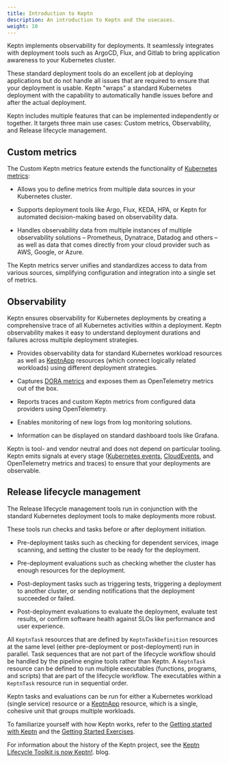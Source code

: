 ```yaml
---
title: Introduction to Keptn
description: An introduction to Keptn and the usecases.
weight: 10
---
```


Keptn implements observability for deployments.
It seamlessly integrates with deployment tools
such as ArgoCD, Flux, and Gitlab
to bring application awareness to your Kubernetes cluster.

These standard deployment tools
do an excellent job at deploying applications
but do not handle all issues
that are required to ensure that your deployment is usable.
Keptn "wraps" a standard Kubernetes deployment
with the capability to automatically handle issues
before and after the actual deployment.

Keptn includes multiple features
that can be implemented independently or together.
It targets three main use cases:
Custom metrics, Observability, and Release lifecycle management.

## Custom metrics

The Custom Keptn metrics feature extends the functionality of
[Kubernetes metrics](https://kubernetes.io/docs/concepts/cluster-administration/system-metrics/):

* Allows you to define metrics
  from multiple data sources in your Kubernetes cluster.

* Supports deployment tools like Argo, Flux, KEDA, HPA, or
  Keptn for automated decision-making based on observability data.

* Handles observability data from multiple instances
  of multiple observability solutions
  – Prometheus, Dynatrace, Datadog and others –
  as well as data that comes directly from your cloud provider
  such as AWS, Google, or Azure.

The Keptn metrics server unifies and standardizes
access to data from various sources,
simplifying configuration and integration into a single set of metrics.

## Observability

Keptn ensures observability for Kubernetes deployments
by creating a comprehensive trace
of all Kubernetes activities within a deployment.
Keptn observability makes it easy to understand
deployment durations and failures across multiple deployment strategies.

* Provides observability data for standard Kubernetes workload resources
  as well as
  [KeptnApp](https://lifecycle.keptn.sh/docs/yaml-crd-ref/app/)
  resources (which connect logically related workloads)
  using different deployment strategies.

* Captures
  [DORA metrics](../implementing/dora/)
  and exposes them as OpenTelemetry metrics out of the box.

* Reports traces and custom Keptn metrics from configured data providers
   using OpenTelemetry.

* Enables monitoring of new logs from log monitoring solutions.

* Information can be displayed on standard dashboard tools
  like Grafana.

Keptn is tool- and vendor neutral
and does not depend on particular tooling.
Keptn emits signals at every stage
([Kubernetes events](https://kubernetes.io/docs/reference/kubernetes-api/cluster-resources/event-v1/),
[CloudEvents](https://cloudevents.io/), and
OpenTelemetry metrics and traces)
to ensure that your deployments are observable.

## Release lifecycle management

The Release lifecycle management tools run in conjunction
with the standard Kubernetes deployment tools
to make deployments more robust.

These tools run checks and tasks before or after deployment initiation.

* Pre-deployment tasks such as checking for dependent services,
  image scanning, and setting the cluster to be ready for the deployment.

* Pre-deployment evaluations such as checking whether the cluster
  has enough resources for the deployment.

* Post-deployment tasks such as triggering tests,
  triggering a deployment to another cluster,
  or sending notifications that the deployment succeeded or failed.

* Post-deployment evaluations to evaluate the deployment,
  evaluate test results,
  or confirm software health against SLOs
  like performance and user experience.

All `KeptnTask` resources that are defined by `KeptnTaskDefinition` resources
at the same level (either pre-deployment or post-deployment) run in parallel.
Task sequences that are not part of the lifecycle workflow
should be handled by the pipeline engine tools rather than Keptn.
A `KeptnTask` resource can be defined to run multiple executables
(functions, programs, and scripts)
that are part of the lifecycle workflow.
The executables within a `KeptnTask` resource
run in sequential order.

Keptn tasks and evaluations can be run
for either a Kubernetes workload (single service) resource
or a
[KeptnApp](https://lifecycle.keptn.sh/docs/yaml-crd-ref/app/) resource,
which is a single, cohesive unit that groups multiple workloads.

To familiarize yourself with how Keptn works, refer to the
[Getting started with Keptn](../getting-started/)
and the
[Getting Started Exercises](https://lifecycle.keptn.sh/docs/getting-started/).

For information about the history of the Keptn project,
see the
[Keptn Lifecycle Toolkit is now Keptn!](https://medium.com/keptn/keptn-lifecycle-toolkit-is-now-keptn-e0812217bf46).
blog.
